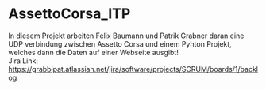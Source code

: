 # AssettoCorsa_ITP

In diesem Projekt arbeiten Felix Baumann und Patrik Grabner daran eine UDP verbindung zwischen Assetto Corsa und einem Pyhton Projekt, welches dann die Daten auf einer Webseite ausgibt!<br>
Jira Link: https://grabbipat.atlassian.net/jira/software/projects/SCRUM/boards/1/backlog
